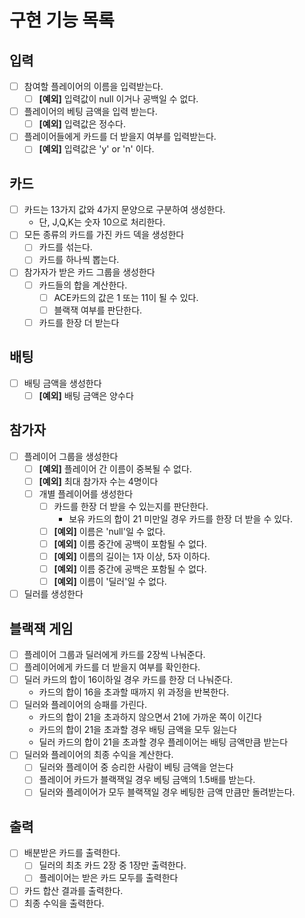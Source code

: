 # 구현 기능 목록

## 입력
- [ ] 참여할 플레이어의 이름을 입력받는다.
    - [ ] **[예외]** 입력값이 null 이거나 공백일 수 없다.
- [ ] 플레이어의 베팅 금액을 입력 받는다.
  - [ ] **[예외]** 입력값은 정수다.
- [ ] 플레이어들에게 카드를 더 받을지 여부를 입력받는다.
    - [ ] **[예외]** 입력값은 'y' or 'n' 이다.

## 카드
- [ ] 카드는 13가지 값와 4가지 문양으로 구분하여 생성한다.
  - 단, J,Q,K는 숫자 10으로 처리한다.
- [ ] 모든 종류의 카드를 가진 카드 덱을 생성한다
  - [ ] 카드를 섞는다. 
  - [ ] 카드를 하나씩 뽑는다.
- [ ] 참가자가 받은 카드 그룹을 생성한다
  - [ ] 카드들의 합을 계산한다.
      - [ ] ACE카드의 값은 1 또는 11이 될 수 있다.
      - [ ] 블랙잭 여부를 판단한다.
  - [ ] 카드를 한장 더 받는다

## 배팅
- [ ] 배팅 금액을 생성한다
  - [ ] **[예외]** 배팅 금액은 양수다

## 참가자 
- [ ] 플레이어 그룹을 생성한다
  - [ ] **[예외]** 플레이어 간 이름이 중복될 수 없다.
  - [ ] **[예외]** 최대 참가자 수는 4명이다
  - [ ] 개별 플레이어를 생성한다
    - [ ] 카드를 한장 더 받을 수 있는지를 판단한다.
      - 보유 카드의 합이 21 미만일 경우 카드를 한장 더 받을 수 있다.
    - [ ] **[예외]** 이름은 'null'일 수 없다.
    - [ ] **[예외]** 이름 중간에 공백이 포함될 수 없다.
    - [ ] **[예외]** 이름의 길이는 1자 이상, 5자 이하다.
    - [ ] **[예외]** 이름 중간에 공백은 포함될 수 없다.
    - [ ] **[예외]** 이름이 '딜러'일 수 없다.
- [ ] 딜러를 생성한다

## 블랙잭 게임
- [ ] 플레이어 그룹과 딜러에게 카드를 2장씩 나눠준다.
- [ ] 플레이어에게 카드를 더 받을지 여부를 확인한다.
- [ ] 딜러 카드의 합이 16이하일 경우 카드를 한장 더 나눠준다.
  - 카드의 합이 16을 초과할 때까지 위 과정을 반복한다.
- [ ] 딜러와 플레이어의 승패를 가린다.
    - 카드의 합이 21을 초과하지 않으면서 21에 가까운 쪽이 이긴다
    - 카드의 합이 21을 초과할 경우 배팅 금액을 모두 잃는다
    - 딜러 카드의 합이 21을 초과할 경우 플레이어는 배팅 금액만큼 받는다
- [ ] 딜러와 플레이어의 최종 수익을 계산한다.
  - [ ] 딜러와 플레이어 중 승리한 사람이 베팅 금액을 얻는다
  - [ ] 플레이어 카드가 블랙잭일 경우 베팅 금액의 1.5배를 받는다.
  - [ ] 딜러와 플레이어가 모두 블랙잭일 경우 베팅한 금액 만큼만 돌려받는다.

## 출력

- [ ] 배분받은 카드를 출력한다.
  - [ ] 딜러의 최초 카드 2장 중 1장만 출력한다.
  - [ ] 플레이어는 받은 카드 모두를 출력한다
- [ ] 카드 합산 결과를 출력한다.
- [ ] 최종 수익을 출력한다.
